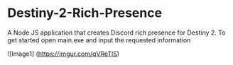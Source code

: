 # Destiny-2-Rich-Presence
A Node JS application that creates Discord rich presence for Destiny 2.
To get started open main.exe and input the requested information

![Image1] (https://imgur.com/qVReTlS)

